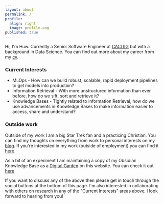 ```yaml
---
layout: about
permalink: /
profile:
  align: right
  image: profile.png
published: true
---
```


Hi, I'm Huw. Currently a Senior Software Engineer at [CACI IIG](https://www.caci.co.uk/business-areas/caci-iig/) but with a background in Data Science. You can find out more about my career from my [cv]({{site.baseurl}}/assets/files/cv.pdf).

### Current Interests

- MLOps - How can we build robust, scalable, rapid deployment pipelines to get models into production?
- Information Retrieval - With more unstructured information than ever before, how do we sift, sort and retrieve it?
- Knowledge Bases - Tightly related to Information Retrieval, how do we use advancements in Knowledge Bases to make information easier to access, share and understand?

### Outside work

Outside of my work I am a big Star Trek fan and a practicing Christian. You can find my thoughts on everything from work to personal interests on my [blog]({{site.baseurl}}/blog). If you're interested in my work (outside of employment) you can find it [here]({{site.baseurl}}/projects).

As a bit of an experiment I am maintaining a copy of my Obsidian Knowledge Base as a [Digital Garden](https://maggieappleton.com/garden-history) on this website. You can check it out [here]({{site.baseurl}}/garden/)

If you want to discuss any of the above then please get in touch through the social buttons at the bottom of this page. I'm also interested in collaborating with others on research in any of the "Current Interests" areas above. I look forward to hearing from you!
